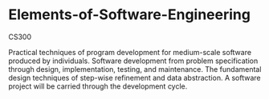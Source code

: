 # Elements-of-Software-Engineering
CS300

Practical techniques of program development for medium-scale software produced by individuals. Software development from problem specification through design, implementation, testing, and maintenance. The fundamental design techniques of step-wise refinement and data abstraction. A software project will be carried through the development cycle.
